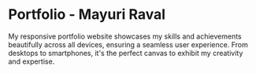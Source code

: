 # Portfolio - Mayuri Raval

My responsive portfolio website showcases my skills and achievements beautifully across all devices, ensuring a seamless user experience. From desktops to smartphones, it's the perfect canvas to exhibit my creativity and expertise.
